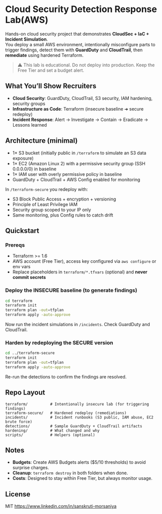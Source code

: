 # Cloud Security Detection Response Lab(AWS)

Hands-on cloud security project that demonstrates **CloudSec + IaC + Incident Simulation**.  
You deploy a small AWS environment, intentionally misconfigure parts to trigger findings, detect them with **GuardDuty** and **CloudTrail**, then **remediate** using hardened Terraform.

> ⚠️ This lab is educational. Do not deploy into production. Keep the Free Tier and set a budget alert.

## What You’ll Show Recruiters
- **Cloud Security**: GuardDuty, CloudTrail, S3 security, IAM hardening, security groups
- **Infrastructure as Code**: Terraform (insecure baseline ➜ secure redeploy)
- **Incident Response**: Alert → Investigate → Contain → Eradicate → Lessons learned

## Architecture (minimal)
- 1× S3 bucket (initially public in `/terraform` to simulate an S3 data exposure)
- 1× EC2 (Amazon Linux 2) with a permissive security group (SSH 0.0.0.0/0) in baseline
- 1× IAM user with overly permissive policy in baseline
- GuardDuty + CloudTrail + AWS Config enabled for monitoring

In `/terraform-secure` you redeploy with:
- S3 Block Public Access + encryption + versioning
- Principle of Least Privilege IAM
- Security group scoped to your IP only
- Same monitoring, plus Config rules to catch drift

## Quickstart

### Prereqs
- Terraform >= 1.6
- AWS account (Free Tier), access key configured via `aws configure` or env vars
- Replace placeholders in `terraform/*.tfvars` (optional) and **never commit secrets**

### Deploy the INSECURE baseline (to generate findings)
```bash
cd terraform
terraform init
terraform plan -out=tfplan
terraform apply -auto-approve
```
Now run the incident simulations in `/incidents`. Check GuardDuty and CloudTrail.

### Harden by redeploying the SECURE version
```bash
cd ../terraform-secure
terraform init
terraform plan -out=tfplan
terraform apply -auto-approve
```
Re-run the detections to confirm the findings are resolved.

## Repo Layout
```
terraform/          # Intentionally insecure lab (for triggering findings)
terraform-secure/   # Hardened redeploy (remediations)
incidents/          # Incident runbooks (S3 public, IAM abuse, EC2 brute force)
detections/         # Sample GuardDuty + CloudTrail artifacts
hardening/          # What changed and why
scripts/            # Helpers (optional)
```

## Notes
- **Budgets**: Create AWS Budgets alerts ($5/10 thresholds) to avoid surprise charges.
- **Cleanup**: `terraform destroy` in both folders when done.
- **Costs**: Designed to stay within Free Tier, but always monitor usage.

## License
MIT https://www.linkedin.com/in/sanskruti-morsaniya
